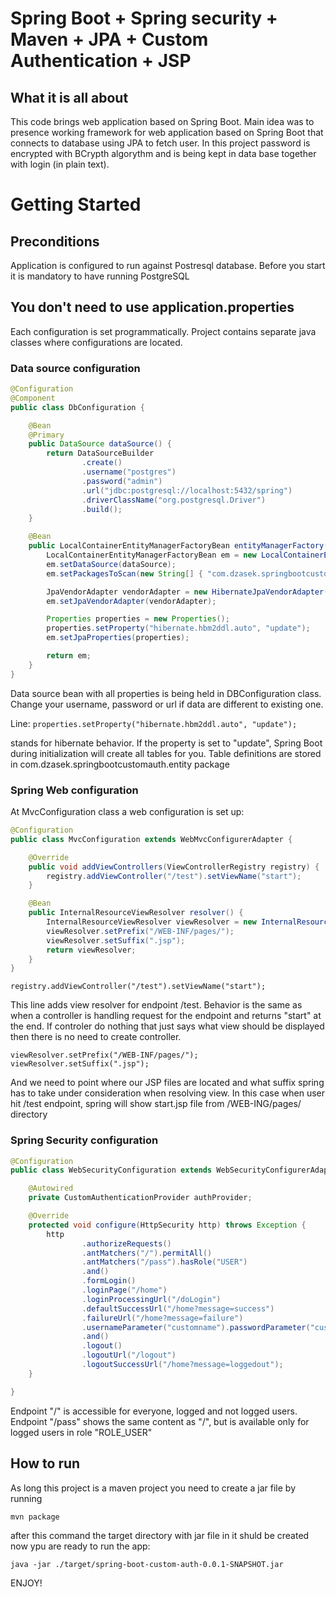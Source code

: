 # Spring Boot + Spring security + Maven + JPA + Custom Authentication + JSP

## What it is all about
This code brings web application based on Spring Boot. Main idea was to presence working framework for web application based on Spring Boot that connects to database using JPA to fetch user. 
In this project password is encrypted with BCrypth algorythm and is being kept in data base together with login (in plain text).

# Getting Started

## Preconditions
Application is configured to run against Postresql database. Before you start it is mandatory to have running PostgreSQL 

## You don't need to use application.properties
Each configuration is set programmatically. Project contains separate java classes where configurations are located.

### Data source configuration
```Java
@Configuration
@Component
public class DbConfiguration {

    @Bean
    @Primary
    public DataSource dataSource() {
        return DataSourceBuilder
                .create()
                .username("postgres")
                .password("admin")
                .url("jdbc:postgresql://localhost:5432/spring")
                .driverClassName("org.postgresql.Driver")
                .build();
    }

    @Bean
    public LocalContainerEntityManagerFactoryBean entityManagerFactory(DataSource dataSource) {
        LocalContainerEntityManagerFactoryBean em = new LocalContainerEntityManagerFactoryBean();
        em.setDataSource(dataSource);
        em.setPackagesToScan(new String[] { "com.dzasek.springbootcustomauth" });

        JpaVendorAdapter vendorAdapter = new HibernateJpaVendorAdapter();
        em.setJpaVendorAdapter(vendorAdapter);

        Properties properties = new Properties();
        properties.setProperty("hibernate.hbm2ddl.auto", "update");
        em.setJpaProperties(properties);

        return em;
    }
}
```

Data source bean with all properties is being held in DBConfiguration class. Change your username, password or url if data are different to existing one.

Line:
`
properties.setProperty("hibernate.hbm2ddl.auto", "update");
`

stands for hibernate behavior. If the property is set to "update", Spring Boot during initialization will create all tables for you.
Table definitions are stored in com.dzasek.springbootcustomauth.entity package

### Spring Web configuration
At MvcConfiguration class a web configuration is set up:

```java
@Configuration
public class MvcConfiguration extends WebMvcConfigurerAdapter {

    @Override
    public void addViewControllers(ViewControllerRegistry registry) {
        registry.addViewController("/test").setViewName("start");
    }

    @Bean
    public InternalResourceViewResolver resolver() {
        InternalResourceViewResolver viewResolver = new InternalResourceViewResolver();
        viewResolver.setPrefix("/WEB-INF/pages/");
        viewResolver.setSuffix(".jsp");
        return viewResolver;
    }
}
```

`
registry.addViewController("/test").setViewName("start");
`

This line adds view resolver for endpoint /test. Behavior is the same as when a controller is handling request for the endpoint and returns "start" at the end. If controler do nothing that just says what view should be displayed then there is no need to create controller. 

`
viewResolver.setPrefix("/WEB-INF/pages/");
viewResolver.setSuffix(".jsp");
`

And we need to point where our JSP files are located and what suffix spring has to take under consideration when resolving view. In this case when user hit /test endpoint, spring will show start.jsp file from /WEB-ING/pages/ directory

### Spring Security configuration

```java
@Configuration
public class WebSecurityConfiguration extends WebSecurityConfigurerAdapter {

    @Autowired
    private CustomAuthenticationProvider authProvider;

    @Override
    protected void configure(HttpSecurity http) throws Exception {
        http
                .authorizeRequests()
                .antMatchers("/").permitAll()
                .antMatchers("/pass").hasRole("USER")
                .and()
                .formLogin()
                .loginPage("/home")
                .loginProcessingUrl("/doLogin")
                .defaultSuccessUrl("/home?message=success")
                .failureUrl("/home?message=failure")
                .usernameParameter("customname").passwordParameter("custompassword")
                .and()
                .logout()
                .logoutUrl("/logout")
                .logoutSuccessUrl("/home?message=loggedout");
    }

}
```

Endpoint "/" is accessible for everyone, logged and not logged users. 
Endpoint "/pass" shows the same content as "/", but is available only for logged users in role "ROLE_USER"

## How to run

As long this project is a maven project you need to create a jar file by running 

```
mvn package
```

after this command the target directory with jar file in it shuld be created
now ypu are ready to run the app:

```
java -jar ./target/spring-boot-custom-auth-0.0.1-SNAPSHOT.jar
```

ENJOY!